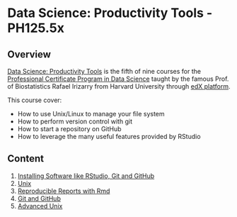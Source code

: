 # Data Science: Productivity Tools - PH125.5x

## Overview
[Data Science: Productivity Tools](https://www.edx.org/course/data-science-productivity-tools-2) is the fifth of nine courses for the [Professional Certificate Program in Data Science](https://www.edx.org/professional-certificate/harvardx-data-science) taught by the famous Prof. of Biostatistics Rafael Irizarry from Harvard University through [edX platform](https://www.edx.org).

This course cover:
- How to use Unix/Linux to manage your file system
- How to perform version control with git
- How to start a repository on GitHub
- How to leverage the many useful features provided by RStudio

## Content

1) [Installing Software like RStudio, Git and GitHub](./01%20-%20Installing%020Software)
2) [Unix](./02%20-%20Unix)
3) [Reproducible Reports with Rmd](./03%20-%20Reproducible%020Reports)
4) [Git and GitHub](./04%20-%20Git%020and%020Github)
5) [Advanced Unix](./05%20-%20Advanced%020Unix)
